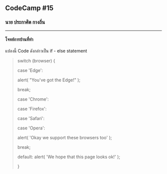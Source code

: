 ## CodeCamp #15

### นาย ประกาศิต กางถิ่น

---

#### โจทย์การบ้านที่ทำ

แปลงนี้ Code ดังกล่าวเป็น if - else statement

> switch (browser) {
>
> case 'Edge':
>
> alert( "You've got the Edge!" );
>
> break;
>
> case 'Chrome':
>
> case 'Firefox':
>
> case 'Safari':
>
> case 'Opera':
>
> alert( 'Okay we support these browsers too' );
>
> break;
>
> default:
> alert( 'We hope that this page looks ok!' );
>
> }

